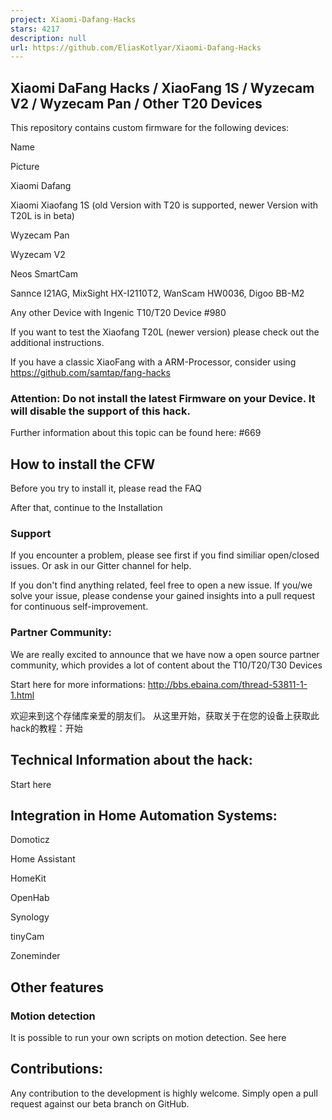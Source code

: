 ```yaml
---
project: Xiaomi-Dafang-Hacks
stars: 4217
description: null
url: https://github.com/EliasKotlyar/Xiaomi-Dafang-Hacks
---
```


Xiaomi DaFang Hacks / XiaoFang 1S / Wyzecam V2 / Wyzecam Pan / Other T20 Devices
--------------------------------------------------------------------------------

This repository contains custom firmware for the following devices:

Name

Picture

Xiaomi Dafang

Xiaomi Xiaofang 1S (old Version with T20 is supported, newer Version with T20L is in beta)

Wyzecam Pan

Wyzecam V2

Neos SmartCam

Sannce I21AG, MixSight HX-I2110T2, WanScam HW0036, Digoo BB-M2

Any other Device with Ingenic T10/T20 Device #980

If you want to test the Xiaofang T20L (newer version) please check out the additional instructions.

If you have a classic XiaoFang with a ARM-Processor, consider using https://github.com/samtap/fang-hacks

### Attention: Do not install the latest Firmware on your Device. It will disable the support of this hack.

Further information about this topic can be found here: #669

How to install the CFW
----------------------

Before you try to install it, please read the FAQ

After that, continue to the Installation

### Support

If you encounter a problem, please see first if you find similiar open/closed issues. Or ask in our Gitter channel for help.

If you don't find anything related, feel free to open a new issue. If you/we solve your issue, please condense your gained insights into a pull request for continuous self-improvement.

### Partner Community:

We are really excited to announce that we have now a open source partner community, which provides a lot of content about the T10/T20/T30 Devices

Start here for more informations: http://bbs.ebaina.com/thread-53811-1-1.html

欢迎来到这个存储库亲爱的朋友们。 从这里开始，获取关于在您的设备上获取此hack的教程：开始

Technical Information about the hack:
-------------------------------------

Start here

Integration in Home Automation Systems:
---------------------------------------

Domoticz

Home Assistant

HomeKit

OpenHab

Synology

tinyCam

Zoneminder

Other features
--------------

### Motion detection

It is possible to run your own scripts on motion detection. See here

Contributions:
--------------

Any contribution to the development is highly welcome. Simply open a pull request against our beta branch on GitHub.

